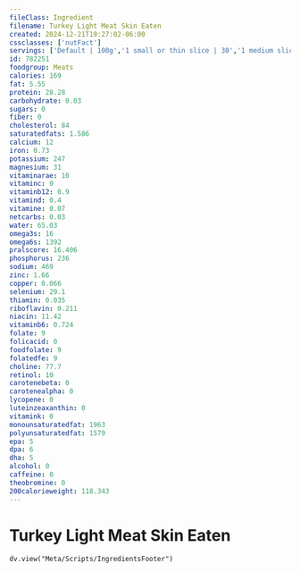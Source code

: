 ```yaml
---
fileClass: Ingredient
filename: Turkey Light Meat Skin Eaten
created: 2024-12-21T19:27:02-06:00
cssclasses: ['nutFact']
servings: ['Default | 100g','1 small or thin slice | 30','1 medium slice | 60','1 large or thick slice | 85','1 oz, boneless, cooked | 28','1 cup, diced, cooked | 135']
id: 782251
foodgroup: Meats
calories: 169
fat: 5.55
protein: 28.28
carbohydrate: 0.03
sugars: 0
fiber: 0
cholesterol: 84
saturatedfats: 1.586
calcium: 12
iron: 0.73
potassium: 247
magnesium: 31
vitaminarae: 10
vitaminc: 0
vitaminb12: 0.9
vitamind: 0.4
vitamine: 0.07
netcarbs: 0.03
water: 65.03
omega3s: 16
omega6s: 1392
pralscore: 16.406
phosphorus: 236
sodium: 469
zinc: 1.66
copper: 0.066
selenium: 29.1
thiamin: 0.035
riboflavin: 0.211
niacin: 11.42
vitaminb6: 0.724
folate: 9
folicacid: 0
foodfolate: 9
folatedfe: 9
choline: 77.7
retinol: 10
carotenebeta: 0
carotenealpha: 0
lycopene: 0
luteinzeaxanthin: 0
vitamink: 0
monounsaturatedfat: 1963
polyunsaturatedfat: 1579
epa: 5
dpa: 6
dha: 5
alcohol: 0
caffeine: 0
theobromine: 0
200calorieweight: 118.343
---
```


# Turkey Light Meat Skin Eaten

```dataviewjs
dv.view("Meta/Scripts/IngredientsFooter")
```